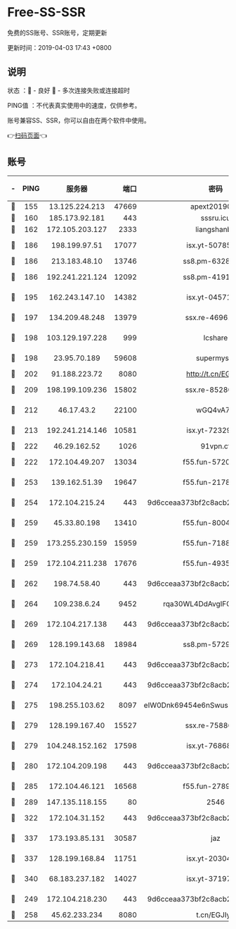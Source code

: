 # Free-SS-SSR

免费的SS账号、SSR账号，定期更新

更新时间：2019-04-03 17:43 +0800

## 说明

状态     ：🙂 - 良好 🙁 - 多次连接失败或连接超时

PING值   ：不代表真实使用中的速度，仅供参考。

账号兼容SS、SSR，你可以自由在两个软件中使用。

👉[扫码页面](https://liesauer.github.io/Free-SS-SSR/)👈

## 账号

|-|PING|服务器|端口|密码|加密方式|区域|
|:----:|:----:|:-----:|-----:|:----:|:----:|:----:|
|🙂|155|13.125.224.213|47669|apext2019001|chacha20|KR|
|🙂|160|185.173.92.181|443|sssru.icu|rc4-md5|RU|
|🙂|162|172.105.203.127|2333|liangshanbo|chacha20|JP|
|🙂|186|198.199.97.51|17077|isx.yt-50785240|aes-256-cfb|US|
|🙂|186|213.183.48.10|13746|ss8.pm-63283999|rc4-md5|RU|
|🙂|186|192.241.221.124|12092|ss8.pm-41911201|aes-256-cfb|US|
|🙂|195|162.243.147.10|14382|isx.yt-04571703|aes-256-cfb|US|
|🙂|197|134.209.48.248|13979|ssx.re-46961162|aes-256-cfb|US|
|🙂|198|103.129.197.228|999|lcshare|aes-256-cfb|US|
|🙂|198|23.95.70.189|59608|supermyssr|chacha20-ietf|US|
|🙂|202|91.188.223.72|8080|http://t.cn/EGJIyrl|rc4-md5|RU|
|🙂|209|198.199.109.236|15802|ssx.re-85280053|aes-256-cfb|US|
|🙂|212|46.17.43.2|22100|wGQ4vA7D|aes-256-gcm|RU|
|🙂|213|192.241.214.146|10581|isx.yt-72329073|aes-256-cfb|US|
|🙂|222|46.29.162.52|1026|91vpn.cf|rc4-md5|RU|
|🙂|222|172.104.49.207|13034|f55.fun-57205001|aes-256-cfb|SG|
|🙂|253|139.162.51.39|19647|f55.fun-21784781|aes-256-cfb|SG|
|🙂|254|172.104.215.24|443|9d6cceaa373bf2c8acb22e60b6a58be6|aes-256-cfb|US|
|🙂|259|45.33.80.198|13410|f55.fun-80042240|aes-256-cfb|US|
|🙂|259|173.255.230.159|15959|f55.fun-71881782|aes-256-cfb|US|
|🙂|259|172.104.211.238|17676|f55.fun-49358737|aes-256-cfb|US|
|🙂|262|198.74.58.40|443|9d6cceaa373bf2c8acb22e60b6a58be6|aes-256-cfb|US|
|🙂|264|109.238.6.24|9452|rqa30WL4DdAvgIFG6Fs3znzTa|aes-256-cfb|FR|
|🙂|269|172.104.217.138|443|9d6cceaa373bf2c8acb22e60b6a58be6|aes-256-cfb|US|
|🙂|269|128.199.143.68|18984|ss8.pm-57296446|aes-256-cfb|SG|
|🙂|273|172.104.218.41|443|9d6cceaa373bf2c8acb22e60b6a58be6|aes-256-cfb|US|
|🙂|274|172.104.24.21|443|9d6cceaa373bf2c8acb22e60b6a58be6|aes-256-cfb|US|
|🙂|275|198.255.103.62|8097|eIW0Dnk69454e6nSwuspv9DmS201tQ0D|aes-256-cfb|US|
|🙂|279|128.199.167.40|15527|ssx.re-75886099|aes-256-cfb|SG|
|🙂|279|104.248.152.162|17598|isx.yt-76868114|aes-256-cfb|SG|
|🙂|280|172.104.209.198|443|9d6cceaa373bf2c8acb22e60b6a58be6|aes-256-cfb|US|
|🙂|285|172.104.46.121|16568|f55.fun-27893685|aes-256-cfb|SG|
|🙂|289|147.135.118.155|80|2546|chacha20|US|
|🙂|322|172.104.31.152|443|9d6cceaa373bf2c8acb22e60b6a58be6|aes-256-cfb|US|
|🙂|337|173.193.85.131|30587|jaz|aes-256-cfb|US|
|🙂|337|128.199.168.84|11751|isx.yt-20304770|aes-256-cfb|SG|
|🙂|340|68.183.237.182|14027|isx.yt-37197228|aes-256-cfb|SG|
|🙂|249|172.104.218.230|443|9d6cceaa373bf2c8acb22e60b6a58be6|aes-256-cfb|US|
|🙁|258|45.62.233.234|8080|t.cn/EGJIyrl|rc4-md5|CA|
